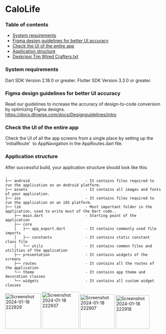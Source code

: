 
# CaloLife
### Table of contents
- [System requirements](#system-requirements)
- [Figma design guidelines for better UI accuracy](#figma-design-guideline-for-better-accuracy)
- [Check the UI of the entire app](#app-navigations)
- [Application structure](#project-structure)
- [Deskripsi Tim Wired Crafters.txt](https://github.com/FeryArdi/Calolife/files/13978675/Deskripsi.Tim.Wired.Crafters.txt)




### System requirements

Dart SDK Version 2.18.0 or greater.
Flutter SDK Version 3.3.0 or greater.

### Figma design guidelines for better UI accuracy

Read our guidelines to increase the accuracy of design-to-code conversion by optimizing Figma designs.
https://docs.dhiwise.com/docs/Designguidelines/intro

### Check the UI of the entire app

Check the UI of all the app screens from a single place by setting up the 'initialRoute'  to AppNavigation in the AppRoutes.dart file.

### Application structure
After successful build, your application structure should look like this:
                    
```
.
├── android                         - It contains files required to run the application on an Android platform.
├── assets                          - It contains all images and fonts of your application.
├── ios                             - It contains files required to run the application on an iOS platform.
├── lib                             - Most important folder in the application, used to write most of the Dart code..
    ├── main.dart                   - Starting point of the application
    ├── core
    │   ├── app_export.dart         - It contains commonly used file imports
    │   ├── constants               - It contains static constant class file
    │   └── utils                   - It contains common files and utilities of the application
    ├── presentation                - It contains widgets of the screens
    ├── routes                      - It contains all the routes of the application
    └── theme                       - It contains app theme and decoration classes
    └── widgets                     - It contains all custom widget classes
```


<img width="114" alt="Screenshot 2024-01-18 222929" src="https://github.com/FeryArdi/Calolife/assets/117923710/1c9852bd-0583-4987-9626-f1432f8a6887">
<img width="119" alt="Screenshot 2024-01-18 222937" src="https://github.com/FeryArdi/Calolife/assets/117923710/a4e0bf72-0096-413f-8ad5-1c7a0132ce0e">
<img width="111" alt="Screenshot 2024-01-18 222907" src="https://github.com/FeryArdi/Calolife/assets/117923710/eac3f201-84ee-40e9-83fc-4560c115a92e">
<img width="108" alt="Screenshot 2024-01-18 222918" src="https://github.com/FeryArdi/Calolife/assets/117923710/30040e68-bb14-4f88-a200-1be2ed2d4624">

